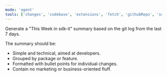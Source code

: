 ```yaml
---
mode: 'agent'
tools: ['changes', 'codebase', 'extensions', 'fetch', 'githubRepo', 'search', 'usages', 'vscodeAPI', 'github.com/modelcontextprotocol/servers/tree/main/src/git', 'fetch', 'GistPad']
---
```


Generate a "This Week in sdk-it" summary based on the git log from the last 7 days.

The summary should be:
- Simple and technical, aimed at developers.
- Grouped by package or feature.
- Formatted with bullet points for individual changes.
- Contain no marketing or business-oriented fluff.
